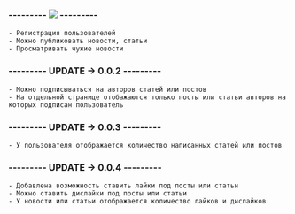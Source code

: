 ### --------- <a href="https://online-letters.ru/" target="_blank"><img src="https://x-lines.ru/letters/i/cyrillictechno/0020/000000/20/0/kiereokwewodymtofaao.png" border="0" /></a> ---------
    - Регистрация пользователей
    - Можно публиковать новости, статьи
    - Просматривать чужие новости

### --------- UPDATE -> 0.0.2 ---------
    - Можно подписываться на авторов статей или постов
    - На отдельной странице отобажаются только посты или статьи авторов на которых подписан пользователь

### --------- UPDATE -> 0.0.3 ---------
    - У пользователя отображается количество написанных статей или постов

### --------- UPDATE -> 0.0.4 ---------
    - Добавлена возможность ставить лайки под посты или статьи
    - Можно ставить дислайки под посты или статьи
    - У новости или статьи отображается количество лайков и дислайков